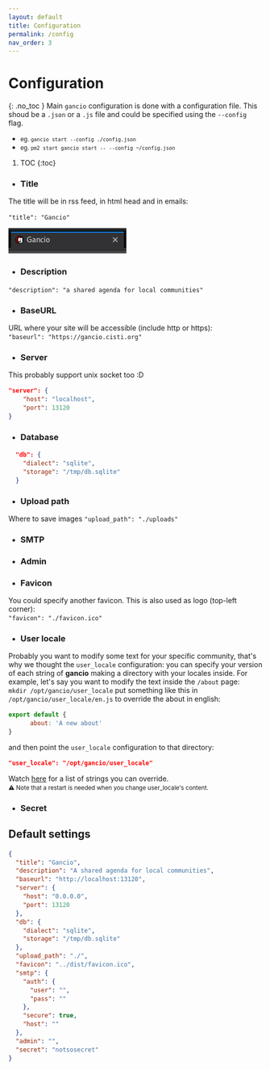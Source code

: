 ```yaml
---
layout: default
title: Configuration
permalink: /config
nav_order: 3
---
```


# Configuration
{: .no_toc }
Main `gancio` configuration is done with a configuration file.
This shoud be a `.json` or a `.js` file and could be specified using the `--config` flag.

- <small>eg. `gancio start --config ./config.json`</small>
- <small>eg. `pm2 start gancio start -- --config ~/config.json`</small>

1. TOC
{:toc}

- ### Title
The title will be in rss feed, in html head and in emails:

`"title": "Gancio"`

![title](assets/title.png)

- ### Description
`"description": "a shared agenda for local communities"`

- ### BaseURL
URL where your site will be accessible (include http or https):  
`"baseurl": "https://gancio.cisti.org"`

- ### Server
This probably support unix socket too :D

```json
"server": {
    "host": "localhost",
    "port": 13120
}
```

- ### Database
```json
  "db": {
    "dialect": "sqlite",
    "storage": "/tmp/db.sqlite"
  }
```
- ### Upload path
Where to save images
`"upload_path": "./uploads"`

- ### SMTP
- ### Admin
- ### Favicon
You could specify another favicon. This is also used as logo (top-left
corner):   
`"favicon": "./favicon.ico"`

- ### User locale
Probably you want to modify some text for your specific community, that's
why we thought the `user_locale` configuration: you can specify your version of
each string of **gancio** making a directory with your locales inside.
For example, let's say you want to modify the text inside the `/about`
page:  
`mkdir /opt/gancio/user_locale`
put something like this in `/opt/gancio/user_locale/en.js` to override the about in
english:  
```js
export default {
      about: 'A new about'
}
```  
and then point the `user_locale` configuration to that directory:  
```json
"user_locale": "/opt/gancio/user_locale"
```  
Watch [here](https://framagit.org/les/gancio/tree/master/locales) for a
list of strings you can override.  
<small>:warning: Note that a restart is needed when you change
user_locale's content.</small>

- ### Secret


## Default settings
```json
{
  "title": "Gancio",
  "description": "A shared agenda for local communities",
  "baseurl": "http://localhost:13120",
  "server": {
    "host": "0.0.0.0",
    "port": 13120
  },
  "db": {
    "dialect": "sqlite",
    "storage": "/tmp/db.sqlite"
  },
  "upload_path": "./",
  "favicon": "../dist/favicon.ico",
  "smtp": {
    "auth": {
      "user": "",
      "pass": ""
    },
    "secure": true,
    "host": ""
  },
  "admin": "",
  "secret": "notsosecret"
}
```
